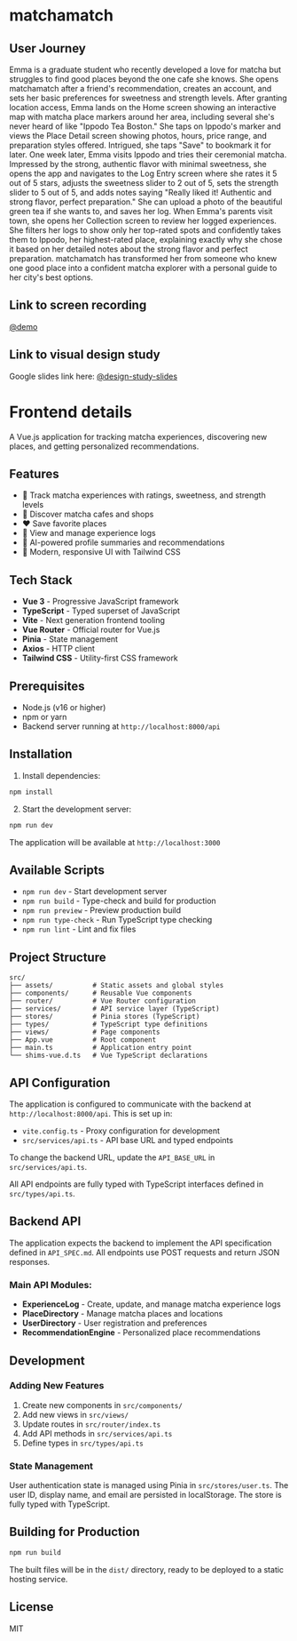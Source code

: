 # matchamatch 

## User Journey

Emma is a graduate student who recently developed a love for matcha but struggles to find good places beyond the one cafe she knows. She opens matchamatch after a friend's recommendation, creates an account, and sets her basic preferences for sweetness and strength levels. After granting location access, Emma lands on the Home screen showing an interactive map with matcha place markers around her area, including several she's never heard of like "Ippodo Tea Boston." She taps on Ippodo's marker and views the Place Detail screen showing photos, hours, price range, and preparation styles offered. Intrigued, she taps "Save" to bookmark it for later. One week later, Emma visits Ippodo and tries their ceremonial matcha. Impressed by the strong, authentic flavor with minimal sweetness, she opens the app and navigates to the Log Entry screen where she rates it 5 out of 5 stars, adjusts the sweetness slider to 2 out of 5, sets the strength slider to 5 out of 5, and adds notes saying "Really liked it! Authentic and strong flavor, perfect preparation." She can upload a photo of the beautiful green tea if she wants to, and saves her log. When Emma's parents visit town, she opens her Collection screen to review her logged experiences. She filters her logs to show only her top-rated spots and confidently takes them to Ippodo, her highest-rated place, explaining exactly why she chose it based on her detailed notes about the strong flavor and perfect preparation. matchamatch has transformed her from someone who knew one good place into a confident matcha explorer with a personal guide to her city's best options.

## Link to screen recording

[@demo](https://youtu.be/zxYA6yHbeEM)


## Link to visual design study

Google slides link here: [@design-study-slides](https://docs.google.com/presentation/d/1_ppcmIyDooiewEgIWf2V7kTPgAQg78PMyLPqDTsHXYo/edit?usp=sharing)




# Frontend details 

A Vue.js application for tracking matcha experiences, discovering new places, and getting personalized recommendations.

## Features

- 🍵 Track matcha experiences with ratings, sweetness, and strength levels
- 📍 Discover matcha cafes and shops
- ❤️ Save favorite places
- 📝 View and manage experience logs
- 🤖 AI-powered profile summaries and recommendations
- 🎨 Modern, responsive UI with Tailwind CSS

## Tech Stack

- **Vue 3** - Progressive JavaScript framework
- **TypeScript** - Typed superset of JavaScript
- **Vite** - Next generation frontend tooling
- **Vue Router** - Official router for Vue.js
- **Pinia** - State management
- **Axios** - HTTP client
- **Tailwind CSS** - Utility-first CSS framework

## Prerequisites

- Node.js (v16 or higher)
- npm or yarn
- Backend server running at `http://localhost:8000/api`

## Installation

1. Install dependencies:
```bash
npm install
```

2. Start the development server:
```bash
npm run dev
```

The application will be available at `http://localhost:3000`

## Available Scripts

- `npm run dev` - Start development server
- `npm run build` - Type-check and build for production
- `npm run preview` - Preview production build
- `npm run type-check` - Run TypeScript type checking
- `npm run lint` - Lint and fix files

## Project Structure

```
src/
├── assets/          # Static assets and global styles
├── components/      # Reusable Vue components
├── router/          # Vue Router configuration
├── services/        # API service layer (TypeScript)
├── stores/          # Pinia stores (TypeScript)
├── types/           # TypeScript type definitions
├── views/           # Page components
├── App.vue          # Root component
├── main.ts          # Application entry point
└── shims-vue.d.ts   # Vue TypeScript declarations
```

## API Configuration

The application is configured to communicate with the backend at `http://localhost:8000/api`. This is set up in:

- `vite.config.ts` - Proxy configuration for development
- `src/services/api.ts` - API base URL and typed endpoints

To change the backend URL, update the `API_BASE_URL` in `src/services/api.ts`.

All API endpoints are fully typed with TypeScript interfaces defined in `src/types/api.ts`.

## Backend API

The application expects the backend to implement the API specification defined in `API_SPEC.md`. All endpoints use POST requests and return JSON responses.

### Main API Modules:

- **ExperienceLog** - Create, update, and manage matcha experience logs
- **PlaceDirectory** - Manage matcha places and locations
- **UserDirectory** - User registration and preferences
- **RecommendationEngine** - Personalized place recommendations

## Development

### Adding New Features

1. Create new components in `src/components/`
2. Add new views in `src/views/`
3. Update routes in `src/router/index.ts`
4. Add API methods in `src/services/api.ts`
5. Define types in `src/types/api.ts`

### State Management

User authentication state is managed using Pinia in `src/stores/user.ts`. The user ID, display name, and email are persisted in localStorage. The store is fully typed with TypeScript.

## Building for Production

```bash
npm run build
```

The built files will be in the `dist/` directory, ready to be deployed to a static hosting service.

## License

MIT
